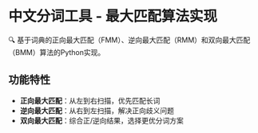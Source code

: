 # 中文分词工具 - 最大匹配算法实现

🔍 基于词典的正向最大匹配（FMM）、逆向最大匹配（RMM）和双向最大匹配（BMM）算法的Python实现。

## 功能特性
- ​**正向最大匹配**：从左到右扫描，优先匹配长词  
- ​**逆向最大匹配**：从右到左扫描，解决正向歧义问题  
- ​**双向最大匹配**：综合正/逆向结果，选择更优分词方案